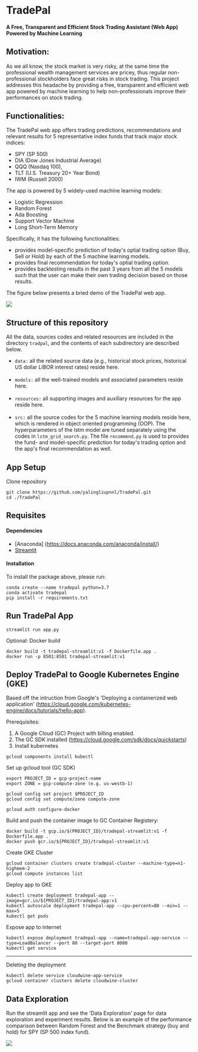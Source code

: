 # TradePal
#### A Free, Transparent and Efficient Stock Trading Assistant (Web App) Powered by Machine Learning

## Motivation:
As we all know, the stock market is very risky, at the same time the professional wealth management services are pricey, thus regular non-professional stockholders face great risks in stock trading. This project addresses this headache by providing a free, transparent and efficient web app powered by machine learning to help non-professionals improve their performances on stock trading. 

## Functionalities:
The TradePal web app offers trading predictions, recommendations and relevant results for 5 representative index funds that track major stock indices:
- SPY (SP 500)
- DIA (Dow Jones Industrial Average)
- QQQ (Nasdaq 100),
- TLT (U.S. Treasury 20+ Year Bond)
- IWM (Russell 2000)<br />

The app is powered by 5 widely-used machine learning models:
- Logistic Regression
- Random Forest
- Ada Boosting 
- Support Vector Machine
- Long Short-Term Memory<br />

Specifically, it has the following functionalities:
- provides model-specific prediction of today's optial trading option (Buy, Sell or Hold) by each of the 5 machine learning models.
- provides final recommendation for today's optial trading option. 
- provides backtesting results in the past 3 years from all the 5 models such that the user can make their own trading decision based on those results. 

The figure below presents a bried demo of the TradePal web app.

![](app_demo.gif)

## Structure of this repository
All the data, sources codes and related resources are included in the directory `tradpal`, and the contents of each subdirectory are described below.<br />
- `data:` all the related source data (e.g., historical stock prices, historical US dollar LIBOR interest rates) reside here.  <br /><br />
- `models:` all the well-trained models and associated parameters reside here. <br /><br />
- `resources:` all supporting images and auxillary resources for the app reside here.  <br /><br />
- `src:` all the source codes for the 5 machine learning models reside here, which is rendered in object oriented programming (OOP). The hyperparameters of the lstm model are tuned separately using the codes in `lstm_grid_search.py`. The file `recommend.py` is used to provides the fund- and model-specific prediction for today's trading option and the app's final recommendation as well.



###



## App Setup
Clone repository
```
git clone https://github.com/yalingliupnnl/TradePal.git
cd ./TradePal
```

## Requisites
#### Dependencies
- [Anaconda] (https://docs.anaconda.com/anaconda/install/)
- [Streamlit](streamlit.io)

#### Installation
To install the package above, please run:
```shell
conda create --name tradepal python=3.7
conda activate tradepal
pip install -r requirements.txt
```


## Run TradePal App
```
streamlit run app.py
```
Optional: Docker build
```
docker build -t tradepal-streamlit:v1 -f Dockerfile.app .
docker run -p 8501:8501 tradepal-streamlit:v1
```

<!-- ## Train Model
The config.yaml file contains the final mode parameters for input into the training script. 
```
cd train
pip install -r requirements.txt
python3 train.py -y './config.yaml'
```
Optional: Docker build
```
docker build -t cloudwine-train:v1 -f Dockerfile.train . 
```-->

## Deploy TradePal to Google Kubernetes Engine (GKE)
Based off the intruction from Google's 'Deploying a containerized web application' (https://cloud.google.com/kubernetes-engine/docs/tutorials/hello-app).

Prerequisites:
1) A Google Cloud (GC) Project with billing enabled.
2) The GC SDK installed (https://cloud.google.com/sdk/docs/quickstarts)
3) Install kubernetes
```
gcloud components install kubectl
```

Set up gcloud tool (GC SDK)
```
export PROJECT_ID = gcp-project-name
export ZONE = gcp-compute-zone (e.g. us-westb-1)

gcloud config set project $PROJECT_ID
gcloud config set compute/zone compute-zone

gcloud auth configure-docker
```

Build and push the container image to GC Container Registery:
```
docker build -t gcp.io/$(PROJECT_ID}/tradepal-streamlit:v1 -f Dockerfile.app .
docker push gcr.io/${PROJECT_ID}/tradepal-streamlit:v1
```

Create GKE Cluster
```
gcloud container clusters create tradepal-cluster --machine-type=n1-highmem-2
gcloud compute instances list
```

Deploy app to GKE
```
kubectl create deployment tradepal-app --image=gcr.io/${PROJECT_ID}/tradepal-app:v1
kubectl autoscale deployment tradepal-app --cpu-percent=80 --min=1 --max=5
kubectl get pods
```

Expose app to internet
```
kubectl expose deployment tradepal-app --name=tradepal-app-service --type=LoadBalancer --port 80 --target-port 8080
kubectl get service
```

---

Deleting the deployment
```
kubectl delete service cloudwine-app-service
gcloud container clusters delete cloudwine-cluster
```



## Data Exploration
Run the streamlit app and see the 'Data Exploration' page for data exploration and experiment results. Below is an example of the performance comparison between Random Forest and the Benchmark strategy (buy and hold) for SPY (SP 500 index fund). 

![](tradepal/resources/SPY_training.png?raw=true)



